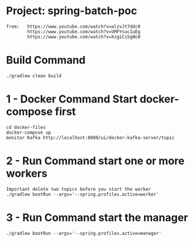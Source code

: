 # Project: spring-batch-poc
    from:   https://www.youtube.com/watch?v=alzvJt7ddc0
            https://www.youtube.com/watch?v=VMFYsuc1uEg
            https://www.youtube.com/watch?v=XzgiCiSgNc0

# Build Command
    ./gradlew clean build

# 1 - Docker Command Start docker-compose first
    cd docker-files
    docker-compose up
    monitor Kafka http://localhost:8080/ui/docker-kafka-server/topic

# 2 - Run Command start one or more workers
    Important delete two topics before you start the worker
    ./gradlew bootRun --args='--spring.profiles.active=worker'

# 3 - Run Command start the manager  
    ./gradlew bootRun --args='--spring.profiles.active=manager'
